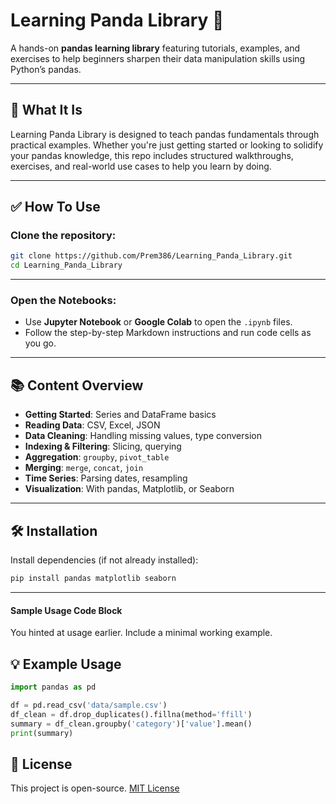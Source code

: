 # Learning Panda Library 🐼

A hands-on **pandas learning library** featuring tutorials, examples, and exercises to help beginners sharpen their data manipulation skills using Python’s pandas.

---

## 🚀 What It Is

Learning Panda Library is designed to teach pandas fundamentals through practical examples. Whether you're just getting started or looking to solidify your pandas knowledge, this repo includes structured walkthroughs, exercises, and real-world use cases to help you learn by doing.

---

## ✅ How To Use

### Clone the repository:
```bash
git clone https://github.com/Prem386/Learning_Panda_Library.git
cd Learning_Panda_Library
```
---
### Open the Notebooks:
- Use **Jupyter Notebook** or **Google Colab** to open the `.ipynb` files.
- Follow the step-by-step Markdown instructions and run code cells as you go.

---
## 📚 Content Overview

- **Getting Started**: Series and DataFrame basics
- **Reading Data**: CSV, Excel, JSON
- **Data Cleaning**: Handling missing values, type conversion
- **Indexing & Filtering**: Slicing, querying
- **Aggregation**: `groupby`, `pivot_table`
- **Merging**: `merge`, `concat`, `join`
- **Time Series**: Parsing dates, resampling
- **Visualization**: With pandas, Matplotlib, or Seaborn

---
## 🛠️ Installation

Install dependencies (if not already installed):

```bash
pip install pandas matplotlib seaborn
```
---

#### Sample Usage Code Block

You hinted at usage earlier. Include a minimal working example.


## 💡 Example Usage

```python
import pandas as pd

df = pd.read_csv('data/sample.csv')
df_clean = df.drop_duplicates().fillna(method='ffill')
summary = df_clean.groupby('category')['value'].mean()
print(summary)
```
## 📄 License

This project is open-source. [MIT License](LICENSE)
